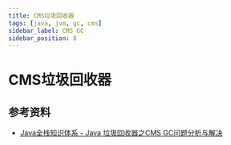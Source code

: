 ```yaml
---
title: CMS垃圾回收器
tags: [java, jvm, gc, cms]
sidebar_label: CMS GC
sidebar_position: 8
---
```


# CMS垃圾回收器

## 参考资料

* [Java全栈知识体系 - Java 垃圾回收器之CMS GC问题分析与解决](https://pdai.tech/md/java/jvm/java-jvm-cms-gc.html)